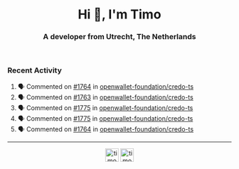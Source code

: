 <h1 align="center">Hi 👋, I'm Timo</h1>
<h3 align="center">A developer from Utrecht, The Netherlands</h3>
<br/>
<!-- https://github.com/rahuldkjain/github-profile-readme-generator --!>

<!--  <p align="left"><img src="https://github-readme-stats.vercel.app/api?username=timoglastra&show_icons=true&count_private=true&" alt="timoglastra" /></p> --!>

<!--
Github language stats
<p align="left"><img src="https://github-readme-stats.vercel.app/api/top-langs/?username=timoglastra&layout=compact" alt="timoglastra" /><p>
-->

<!-- Codestats language stats -->
<!-- <p align="left"><img src="https://codestats-readme.vercel.app/api/top-langs/?username=timoglastra&layout=compact&language_count=12" alt="timoglastra" /><p>    --!>
  
<h3>Recent Activity</h3>

<!--START_SECTION:activity-->
1. 🗣 Commented on [#1764](https://github.com/openwallet-foundation/credo-ts/pull/1764#issuecomment-1969140910) in [openwallet-foundation/credo-ts](https://github.com/openwallet-foundation/credo-ts)
2. 🗣 Commented on [#1763](https://github.com/openwallet-foundation/credo-ts/issues/1763#issuecomment-1963371742) in [openwallet-foundation/credo-ts](https://github.com/openwallet-foundation/credo-ts)
3. 🗣 Commented on [#1775](https://github.com/openwallet-foundation/credo-ts/issues/1775#issuecomment-1963364300) in [openwallet-foundation/credo-ts](https://github.com/openwallet-foundation/credo-ts)
4. 🗣 Commented on [#1775](https://github.com/openwallet-foundation/credo-ts/issues/1775#issuecomment-1963363312) in [openwallet-foundation/credo-ts](https://github.com/openwallet-foundation/credo-ts)
5. 🗣 Commented on [#1764](https://github.com/openwallet-foundation/credo-ts/pull/1764#issuecomment-1963349548) in [openwallet-foundation/credo-ts](https://github.com/openwallet-foundation/credo-ts)
<!--END_SECTION:activity-->

---

<p align="center">
<a href="https://twitter.com/timoglastra" target="blank"><img align="center" src="https://cdn.jsdelivr.net/npm/simple-icons@3.0.1/icons/twitter.svg" alt="timoglastra" height="30" width="30" /></a>
<a href="https://linkedin.com/in/timoglastra" target="blank"><img align="center" src="https://cdn.jsdelivr.net/npm/simple-icons@3.0.1/icons/linkedin.svg" alt="timoglastra" height="30" width="30" /></a>
</p>



